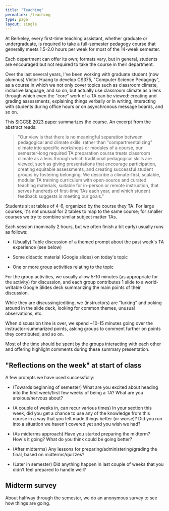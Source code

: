 ```yaml
---
title: "Teaching"
permalink: /teaching
type: page
layout: single
---
```


At Berkeley, every first-time teaching assistant, whether graduate or
undergraduate, is required to take a full-semester pedagogy course
that generally meets 1.5-2.0 hours per week for most of the 14-week
semester.

Each department can offer its own; formats vary, but in general,
students are encouraged but not required to take the course in their
department.

Over the last several years, I've been working with graduate student
(now alumnus) Victor Huang to develop CS375, "Computer Science
Pedagogy", as a course in which we not only cover topics such as
classroom climate, inclusive language, and so on, but actually use
classroom climate as a lens through which even the "core" work of a
TA can be viewed: creating and grading assessments, explaining things verbally or in
writing, interacting with students during office hours or on
asynchronous message boards, and so on.

This [SIGCSE 2023 paper](https://doi.org/10.1145/3545945.3569826)
summarizes the course.  An excerpt from the abstract reads:

> "Our view is that there is no meaningful separation between
> pedagogical and climate skills: rather than "compartmentalizing"
> climate into specific workshops or modules of a course, our
> semester-long required TA preparation course treats classroom climate
> as a lens through which traditional pedagogical skills are viewed,
> such as giving presentations that encourage participation, creating
> equitable assessments, and creating successful student groups by
> fostering belonging. We describe a climate-first, scalable, modular TA
> training curriculum with open-source and curated teaching materials,
> suitable for in-person or remote instruction, that serves hundreds of
> first-time TAs each year, and which student feedback suggests is
> meeting our goals."

Students sit at tables of 4-6, organized by the course they TA.  For
large courses, it's not unusual for 2 tables to map to the same
course; for smaller courses we try to combine similar subject matter
TAs.

Each session (nominally 2 hours, but we often finish a bit early)
usually runs as follows:

* (Usually) Table discussion of a themed prompt about the past week's
TA experience (see below)

* Some didactic material (Google slides) on today's topic

* One or more group activities relating to the topic

For the group activities, we usually allow 5-10 minutes (as
appropriate for the activity) for discussion, and each group
contributes 1 slide to a world-writable Google Slides deck summarizing
the main points of their discussion.

While they are discussing/editing, we (instructors) are "lurking" and
poking around in the slide deck, looking for common themes, unusual
observations, etc.

When discussion time is over, we spend ~10-15 minutes going over the
instructor-summarized points, asking groups to comment further on
points they contributed, and so on.

Most of the time should be spent by the groups interacting with each
other and offering highlight comments during these summary presentation.

## "Reflections on the week" at start of class

A few prompts we have used successfully:

* (Towards beginning of semester) What are you excited about heading
into the first week/first few weeks of being a TA?  What are you
anxious/nervous about?

* (A couple of weeks in, can recur various times) In your section this
week, did you get a chance to use any of the knowledge from this
course in a way that you felt made things better (or worse)?  Did you
run into a situation we haven't covered yet and you wish we had?

* (As midterms approach) Have you started preparing the midterm? How's
it going?  What do you think could be going better?

* (After midterms) Any lessons for preparing/administering/grading the
final, based on midterms/quizzes? 

* (Later in semester) Did anything happen in last couple of weeks that
you didn’t feel prepared to handle well?


## Midterm survey

About halfway through the semester, we do an anonymous survey to see
how things are going.
